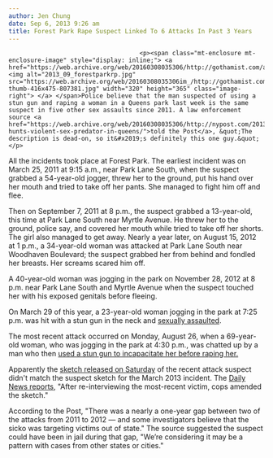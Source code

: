 ```yaml
---
author: Jen Chung
date: Sep 6, 2013 9:26 am
title: Forest Park Rape Suspect Linked To 6 Attacks In Past 3 Years
---
```


	
										<p><span class="mt-enclosure mt-enclosure-image" style="display: inline;"> <a href="https://web.archive.org/web/20160308035306/http://gothamist.com/attachments/jen/2013_09_forestparkrp.jpg"> <img alt="2013_09_forestparkrp.jpg" src="https://web.archive.org/web/20160308035306im_/http://gothamist.com/assets_c/2013/09/2013_09_forestparkrp-thumb-416x475-807381.jpg" width="320" height="365" class="image-right"> </a> </span>Police believe that the man suspected of using a stun gun and raping a woman in a Queens park last week is the same suspect in five other sex assaults since 2011. A law enforcement source <a href="https://web.archive.org/web/20160308035306/http://nypost.com/2013/09/05/nypd-hunts-violent-sex-predator-in-queens/">told the Post</a>, &quot;The description is dead-on, so it&#x2019;s definitely this one guy.&quot;</p>

<p>All the incidents took place at Forest Park. The earliest incident was on March 25, 2011 at 9:15 a.m., near Park Lane South, when the suspect grabbed a 54-year-old jogger, threw her to the ground, put his hand over her mouth and tried to take off her pants. She managed to fight him off and flee. </p>

<p>Then on September 7, 2011 at 8 p.m., the suspect grabbed a 13-year-old, this time at Park Lane South near Myrtle Avenue. He threw her to the ground, police say, and covered her mouth while tried to take off her shorts. The girl also managed to get away. Nearly a year later, on August 15, 2012 at 1 p.m., a 34-year-old woman was attacked at Park Lane South near Woodhaven Boulevard; the suspect grabbed her from behind and fondled her breasts. Her screams scared him off.</p>

<p>A 40-year-old woman was jogging in the park on November 28, 2012 at 8 p.m. near Park Lane South and Myrtle Avenue when the suspect touched her with his exposed genitals before fleeing.</p>

<p>On March 29 of this year, a 23-year-old woman jogging in the park at 7:25 p.m. was hit with a stun gun in the neck and <a href="https://web.archive.org/web/20160308035306/http://gothamist.com/2013/03/30/23-year-old_female_jogger_tasered_d.php">sexually assaulted</a>.</p>

<p>The most recent attack occurred on Monday, August 26, when a 69-year-old woman, who was jogging in the park at 4:30 p.m., was chatted up by a man who then <a href="https://web.archive.org/web/20160308035306/http://gothamist.com/2013/08/31/69-year-old_female_jogger_tasered_s.php">used a stun gun to incapacitate her before raping her.</a>  </p>

<p>Apparently the <a href="https://web.archive.org/web/20160308035306/http://gothamist.com/2013/09/01/sketch_released_of_queens_rape_susp.php">sketch released on Saturday</a> of the recent attack suspect didn&apos;t match the suspect sketch for the March 2013 incident. The <a href="https://web.archive.org/web/20160308035306/http://www.nydailynews.com/new-york/queens/police-release-updated-sketch-sicko-raped-69-year-old-woman-jogger-queens-park-article-1.1446809">Daily News reports</a>, &quot;After re-interviewing the most-recent victim, cops amended the sketch.&quot;</p>

<p>According to the Post, &quot;There was a nearly a one-year gap between two of the attacks from 2011 to 2012 &#x2014; and some investigators believe that the sicko was targeting victims out of state.&quot; The source suggested the suspect could have been in jail during that gap, &quot;We&#x2019;re considering it may be a pattern with cases from other states or cities.&quot;</p>					
										
									
				